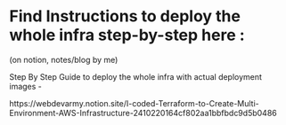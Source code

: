 <h1> Find Instructions to deploy the whole infra step-by-step here :</h1>
<p> (on notion, notes/blog by me) </p>
<p>Step By Step Guide to deploy the whole infra with actual deployment images - </p>
https://webdevarmy.notion.site/I-coded-Terraform-to-Create-Multi-Environment-AWS-Infrastructure-2410220164cf802aa1bbfbdc9d5b0486
